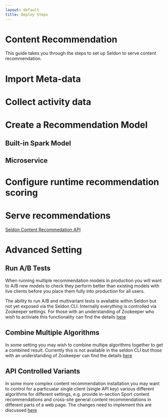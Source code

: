 ```yaml
---
layout: default
title: Deploy Steps
---
```


# Content Recommendation 
This guide takes you through the steps to set up Seldon to serve content recommendation.


# Import Meta-data

# Collect activity data

# Create a Recommendation Model

## Built-in Spark Model

## Microservice

# Configure runtime recommendation scoring

# Serve recommendations

[Seldon Content Recommedation API](/api.html)

# Advanced Setting

##  Run A/B Tests
When running multiple recommendation models in production you will want to A/B new models to check they perform better than existing models with live clients before you place them fully into production for all users.

The ability to run A/B and multivariant tests is available within Seldon but not yet exposed via the Seldon CLI. Internally everything is controlled via Zookeeper settings. For those with an understanding of Zookeeper who wish to activiate this functionality can find the details [here](advanced-recommender-config.html#multivariate-tests)

## Combine Multiple Algorithms

In some setting you may wish to combine multipe algorithms together to get a combined result. Currently this is not available in the seldon CLI but those with an understanding of Zookeeper can find the details [here](advanced-recommender-config.html#cascading-algorithms)

## API Controlled Variants

In some more complex content recommendation installation you may want to control for a particualar single client (single API key) various different algorithms for different settings, e.g. provide in-section Sport content recommendations and cross-site general content recommendations in different parts of a web page. The changes need to implement this are discussed [here](advanced-recommender-config.html#recommendation-variants)




